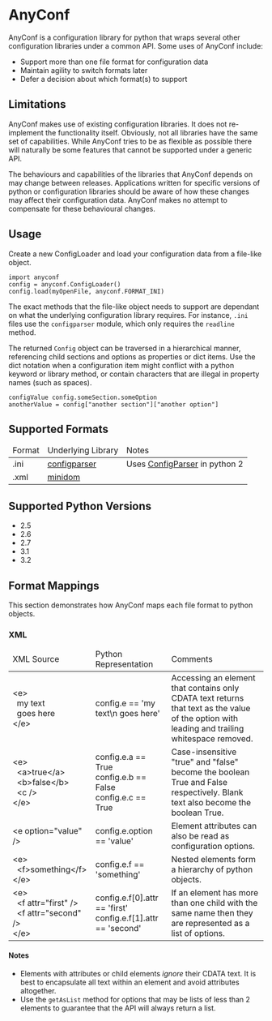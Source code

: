 AnyConf
=======

AnyConf is a configuration library for python that wraps several other configuration libraries under a common API. Some
uses of AnyConf include:

* Support more than one file format for configuration data
* Maintain agility to switch formats later
* Defer a decision about which format(s) to support

Limitations
-----------
AnyConf makes use of existing configuration libraries. It does not re-implement the functionality itself. Obviously, not
all libraries have the same set of capabilities. While AnyConf tries to be as flexible as possible there will naturally
be some features that cannot be supported under a generic API.

The behaviours and capabilities of the libraries that AnyConf depends on may change between releases. Applications
written for specific versions of python or configuration libraries should be aware of how these changes may affect their
configuration data. AnyConf makes no attempt to compensate for these behavioural changes.

Usage
-----
Create a new ConfigLoader and load your configuration data from a file-like object.

    import anyconf
    config = anyconf.ConfigLoader()
    config.load(myOpenFile, anyconf.FORMAT_INI)

The exact methods that the file-like object needs to support are dependant on what the underlying configuration library
requires. For instance, `.ini` files use the `configparser` module, which only requires the `readline` method.

The returned `Config` object can be traversed in a hierarchical manner, referencing child sections and options as
properties or dict items. Use the dict notation when a configuration item might conflict with a python keyword or
library method, or contain characters that are illegal in property names (such as spaces).

    configValue config.someSection.someOption
    anotherValue = config["another section"]["another option"]

Supported Formats
-----------------

<table>
  <thead>
    <tr>
      <td>Format</td>
      <td>Underlying Library</td>
      <td>Notes</td>
    </tr>
  </thead>
  <tbody>
    <tr>
      <td>.ini</td>
      <td><a href="http://docs.python.org/dev/library/configparser.html">configparser</a></td>
      <td>Uses <a href="http://docs.python.org/library/configparser.html">ConfigParser</a> in python 2</td>
    </tr>
    <tr>
      <td>.xml</td>
      <td><a href="http://docs.python.org/release/3.1.3/library/xml.dom.minidom.html">minidom</a></td>
      <td></td>
    </tr>
  </tbody>
</table>

Supported Python Versions
-------------------------
* 2.5
* 2.6
* 2.7
* 3.1
* 3.2

Format Mappings
---------------

This section demonstrates how AnyConf maps each file format to python objects.

### XML ###

<table>
  <thead>
    <tr>
      <td>XML Source</td>
      <td>Python Representation</td>
      <td>Comments</td>
    </tr>
  </thead>
  <tbody>
    <tr>
      <td>&lt;e&gt;<br />&nbsp;&nbsp;my text<br />&nbsp;&nbsp;goes here<br />&lt;/e&gt;</td>
      <td>config.e == 'my text\n  goes here'</td>
      <td>Accessing an element that contains only CDATA text returns that text as the value of the option with leading
          and trailing whitespace removed.</td>
    </tr>
    <tr>
      <td>&lt;e&gt;<br />
          &nbsp;&nbsp;&lt;a&gt;true&lt;/a&gt;<br />
          &nbsp;&nbsp;&lt;b&gt;false&lt;/b&gt;<br />
          &nbsp;&nbsp;&lt;c&nbsp;/&gt;<br />
          &lt;/e&gt;</td>
      <td>config.e.a == True<br />
          config.e.b == False<br />
          config.e.c == True</td>
      <td>Case-insensitive "true" and "false" become the boolean True and False respectively. Blank text also become
          the boolean True.</td>
    </tr>
    <tr>
      <td>&lt;e option=&quot;value&quot; /&gt;</td>
      <td>config.e.option == 'value'</td>
      <td>Element attributes can also be read as configuration options.</td>
    </tr>
    <tr>
      <td>&lt;e&gt;<br />
          &nbsp;&nbsp;&lt;f&gt;something&lt;/f&gt;<br />
          &lt;/e&gt;</td>
      <td>config.e.f == 'something'</td>
      <td>Nested elements form a hierarchy of python objects.</td>
    </tr>
    <tr>
      <td>&lt;e&gt;<br />
          &nbsp;&nbsp;&lt;f attr=&quot;first&quot; /&gt;<br />
          &nbsp;&nbsp;&lt;f attr=&quot;second&quot; /&gt;<br />
          &lt;/e&gt;</td>
      <td>config.e.f[0].attr == 'first'<br />
          config.e.f[1].attr == 'second'<br /></td>
      <td>If an element has more than one child with the same name then they are represented as a list of options.</td>
    </tr>
  </tbody>
</table>

#### Notes ####

* Elements with attributes or child elements *ignore* their CDATA text. It is best to encapsulate all text within an
  element and avoid attributes altogether.
* Use the `getAsList` method for options that may be lists of less than 2 elements to guarantee that the API will
  always return a list.
